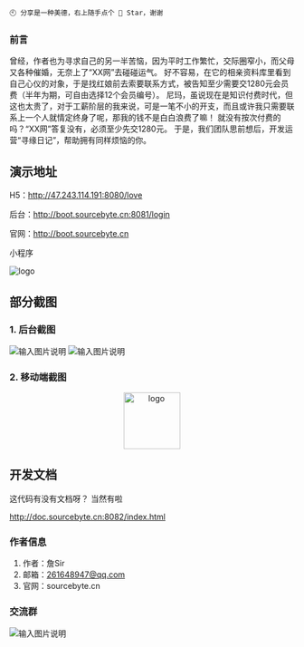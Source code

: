 ```
🕙 分享是一种美德，右上随手点个 🌟 Star，谢谢 
```

### 前言
曾经，作者也为寻求自己的另一半苦恼，因为平时工作繁忙，交际圈窄小，而父母又各种催婚，无奈上了“XX网”去碰碰运气。
好不容易，在它的相亲资料库里看到自己心仪的对象，于是找红娘前去索要联系方式，被告知至少需要交1280元会员费（半年为期，可自由选择12个会员编号）。
尼玛，虽说现在是知识付费时代，但这也太贵了，对于工薪阶层的我来说，可是一笔不小的开支，而且或许我只需要联系上一个人就情定终身了呢，那我的钱不是白白浪费了嘛！
就没有按次付费的吗？“XX网”答复没有，必须至少先交1280元。
于是，我们团队思前想后，开发运营“寻缘日记”，帮助拥有同样烦恼的你。 

## 演示地址

H5：<http://47.243.114.191:8080/love>

后台：<http://boot.sourcebyte.cn:8081/login>  

官网：<http://boot.sourcebyte.cn>  

小程序

<p align="left">
<img alt="logo" src="https://gitee.com/open-source-byte/source-mall/raw/master/doc/sourcebyte1.jpg">
</p>

## 部分截图

### 1. 后台截图
![输入图片说明](https://gitee.com/open-source-byte/source-mall/raw/master/doc/5.png)
![输入图片说明](https://gitee.com/open-source-byte/source-mall/raw/master/doc/6.png)

### 2. 移动端截图
<p align="center">
<img alt="logo" src="https://gitee.com/open-source-byte/source-mall/raw/master/doc/0.jpg" style="width:100px;">
</p>


## 开发文档
这代码有没有文档呀？ 当然有啦

http://doc.sourcebyte.cn:8082/index.html

### 作者信息

1.  作者：詹Sir
2.  邮箱：261648947@qq.com
3.  官网：sourcebyte.cn

### 交流群
![输入图片说明](https://img-blog.csdnimg.cn/df9928e2ebe6497f94fb7fe1a207ced7.jpg)